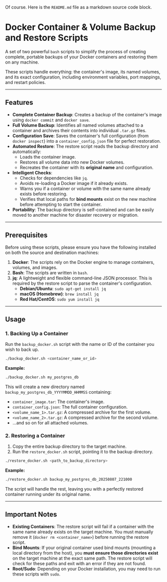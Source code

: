 Of course. Here is the `README.md` file as a markdown source code block.

# Docker Container & Volume Backup and Restore Scripts

A set of two powerful `bash` scripts to simplify the process of creating complete, portable backups of your Docker containers and restoring them on any machine.

These scripts handle everything: the container's image, its named volumes, and its exact configuration, including environment variables, port mappings, and restart policies.

---

## Features

-   **Complete Container Backup**: Creates a backup of the container's image using `docker commit` and `docker save`.
-   **Full Volume Backup**: Identifies all named volumes attached to a container and archives their contents into individual `.tar.gz` files.
-   **Configuration Save**: Saves the container's full configuration (from `docker inspect`) into a `container_config.json` file for perfect restoration.
-   **Automated Restore**: The restore script reads the backup directory and automatically:
    -   Loads the container image.
    -   Restores all volume data into new Docker volumes.
    -   Recreates the container with its **original name** and configuration.
-   **Intelligent Checks**:
    -   Checks for dependencies like `jq`.
    -   Avoids re-loading a Docker image if it already exists.
    -   Warns you if a container or volume with the same name already exists before restoring.
    -   Verifies that local paths for **bind mounts** exist on the new machine before attempting to start the container.
-   **Portability**: The backup directory is self-contained and can be easily moved to another machine for disaster recovery or migration.

---

## Prerequisites

Before using these scripts, please ensure you have the following installed on both the source and destination machines:

1.  **Docker**: The scripts rely on the Docker engine to manage containers, volumes, and images.
2.  **Bash**: The scripts are written in `bash`.
3.  **jq**: A lightweight and flexible command-line JSON processor. This is required by the restore script to parse the container's configuration.
    -   **Debian/Ubuntu**: `sudo apt-get install jq`
    -   **macOS (Homebrew)**: `brew install jq`
    -   **Red Hat/CentOS**: `sudo yum install jq`

---

## Usage

### 1\. Backing Up a Container

Run the `backup_docker.sh` script with the name or ID of the container you wish to back up.

```bash
./backup_docker.sh <container_name_or_id>
```

**Example:**

```bash
./backup_docker.sh my_postgres_db
```

This will create a new directory named `backup_my_postgres_db_YYYYMMDD_HHMMSS` containing:

  - `container_image.tar`: The container's image.
  - `container_config.json`: The full container configuration.
  - `<volume_name_1>.tar.gz`: A compressed archive for the first volume.
  - `<volume_name_2>.tar.gz`: A compressed archive for the second volume.
  - ...and so on for all attached volumes.

### 2\. Restoring a Container

1.  Copy the entire backup directory to the target machine.
2.  Run the `restore_docker.sh` script, pointing it to the backup directory.

<!-- end list -->

```bash
./restore_docker.sh <path_to_backup_directory>
```

**Example:**

```bash
./restore_docker.sh backup_my_postgres_db_20250807_221000
```

The script will handle the rest, leaving you with a perfectly restored container running under its original name.

-----

## Important Notes

  - **Existing Containers**: The restore script will fail if a container with the same name already exists on the target machine. You must manually remove it (`docker rm <container_name>`) before running the restore script.
  - **Bind Mounts**: If your original container used bind mounts (mounting a local directory from the host), you **must ensure those directories exist** on the target machine at the exact same path. The restore script will check for these paths and exit with an error if they are not found.
  - **Root/Sudo**: Depending on your Docker installation, you may need to run these scripts with `sudo`.
